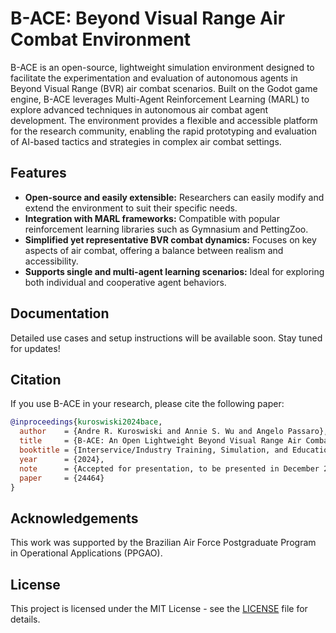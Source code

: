 # B-ACE: Beyond Visual Range Air Combat Environment

B-ACE is an open-source, lightweight simulation environment designed to facilitate the experimentation and evaluation of autonomous agents in Beyond Visual Range (BVR) air combat scenarios. Built on the Godot game engine, B-ACE leverages Multi-Agent Reinforcement Learning (MARL) to explore advanced techniques in autonomous air combat agent development. The environment provides a flexible and accessible platform for the research community, enabling the rapid prototyping and evaluation of AI-based tactics and strategies in complex air combat settings.

## Features
- **Open-source and easily extensible:** Researchers can easily modify and extend the environment to suit their specific needs.
- **Integration with MARL frameworks:** Compatible with popular reinforcement learning libraries such as Gymnasium and PettingZoo.
- **Simplified yet representative BVR combat dynamics:** Focuses on key aspects of air combat, offering a balance between realism and accessibility.
- **Supports single and multi-agent learning scenarios:** Ideal for exploring both individual and cooperative agent behaviors.

## Documentation
Detailed use cases and setup instructions will be available soon. Stay tuned for updates!

## Citation
If you use B-ACE in your research, please cite the following paper:

```bibtex
@inproceedings{kuroswiski2024bace,
  author    = {Andre R. Kuroswiski and Annie S. Wu and Angelo Passaro},
  title     = {B-ACE: An Open Lightweight Beyond Visual Range Air Combat Simulation Environment for Multi-Agent Reinforcement Learning},
  booktitle = {Interservice/Industry Training, Simulation, and Education Conference (I/ITSEC) 2024},
  year      = {2024},
  note      = {Accepted for presentation, to be presented in December 2024},
  paper     = {24464}
}
````

## Acknowledgements
This work was supported by the Brazilian Air Force Postgraduate Program in Operational Applications (PPGAO).

## License
This project is licensed under the MIT License - see the [LICENSE](LICENSE) file for details.


